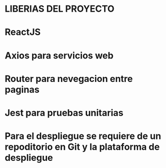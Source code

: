 # LIBERIAS DEL PROYECTO

# ReactJS
# Axios para servicios web
# Router para nevegacion entre paginas
# Jest para pruebas unitarias

# Para el despliegue se requiere de un repoditorio en Git y la plataforma de despliegue
